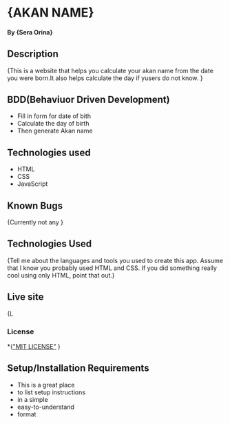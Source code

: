 # {AKAN NAME}

#### By **{Sera Orina}**
## Description
{This is a website that helps you calculate your akan name from the date you were born.It also helps calculate the day if yusers do not know. }
## BDD(Behaviuor Driven Development)
* Fill in form for date of bith 
* Calculate the day of birth
* Then generate Akan name 

## Technologies used
* HTML
* CSS
* JavaScript

## Known Bugs
{Currently not any  }
## Technologies Used
{Tell me about the languages and tools you used to create this app. Assume that I know you probably used HTML and CSS. If you did something really cool using only HTML, point that out.}
## Live site 
{L
### License
*{<a href="https://choosealicense.com/licenses/mit/">"MIT LICENSE"</a> }
## Setup/Installation Requirements
* This is a great place
* to list setup instructions
* in a simple
* easy-to-understand
* format

  
  